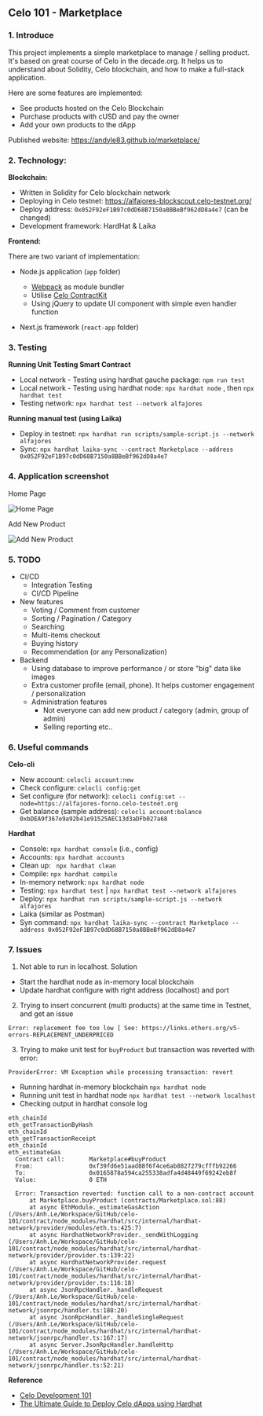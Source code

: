 ## Celo 101 - Marketplace

### 1. Introduce

This project implements a simple marketplace to manage / selling product. It's based on great course of Celo in the decade.org. It helps us to understand about Solidity, Celo blockchain, and how to make a full-stack application.

Here are some features are implemented:

- See products hosted on the Celo Blockchain
- Purchase products with cUSD and pay the owner
- Add your own products to the dApp

Published website: https://andyle83.github.io/marketplace/

### 2. Technology:

**Blockchain:**

- Written in Solidity for Celo blockchain network
- Deploying in Celo testnet: https://alfajores-blockscout.celo-testnet.org/
- Deploy address: `0x052F92eF1B97c0dD68B7150a8BBeBf962dD8a4e7` (can be changed)
- Development framework: HardHat & Laika

**Frontend:**

There are two variant of implementation:

- Node.js application (`app` folder)
  - [Webpack](https://webpack.js.org/guides/getting-started/) as module bundler
  - Utilise [Celo ContractKit](https://docs.celo.org/developer-guide/contractkit/setup)
  - Using jQuery to update UI component with simple even handler function

- Next.js framework (`react-app` folder)

### 3. Testing

**Running Unit Testing Smart Contract**

- Local network - Testing using hardhat gauche package: `npm run test`
- Local network - Testing using hardhat node: `npx hardhat node` , then `npx hardhat test`
- Testing network:  `npx hardhat test --network alfajores`

**Running manual test (using Laika)**
  
- Deploy in testnet: `npx hardhat run scripts/sample-script.js --network alfajores`
- Sync: `npx hardhat laika-sync --contract Marketplace --address 0x052F92eF1B97c0dD68B7150a8BBeBf962dD8a4e7`

### 4. Application screenshot

Home Page

![Home Page](https://raw.githubusercontent.com/andyle83/marketplace/main/demo/1.png)

Add New Product

![Add New Product](https://raw.githubusercontent.com/andyle83/marketplace/main/demo/2.png)

### 5. TODO

- CI/CD
  - Integration Testing
  - CI/CD Pipeline
- New features
  - Voting / Comment from customer
  - Sorting / Pagination / Category
  - Searching
  - Multi-items checkout
  - Buying history
  - Recommendation (or any Personalization)
- Backend 
  - Using database to improve performance / or store "big" data like images
  - Extra customer profile (email, phone). It helps customer engagement / personalization
  - Administration features
    - Not everyone can add new product / category (admin, group of admin)
    - Selling reporting etc..

### 6. Useful commands

**Celo-cli**

- New account: `celocli account:new`
- Check configure: `celocli config:get`
- Set configure (for network): `celocli config:set --node=https://alfajores-forno.celo-testnet.org`
- Get balance (sample address): `celocli account:balance 0xbDEA9f367e9a92b41e91525AEC13d3aDFb027a68`

**Hardhat**

- Console: `npx hardhat console` (i.e., config)
- Accounts: `npx hardhat accounts`
- Clean up: ` npx hardhat clean`
- Compile: `npx hardhat compile`
- In-memory network: `npx hardhat node`
- Testing: `npx hardhat test` | `npx hardhat test --network alfajores`
- Deploy: `npx hardhat run scripts/sample-script.js --network alfajores`
- Laika (similar as Postman)
- Syn command: `npx hardhat laika-sync --contract Marketplace --address 0x052F92eF1B97c0dD68B7150a8BBeBf962dD8a4e7`

### 7. Issues

1. Not able to run in localhost. Solution
  - Start the hardhat node as in-memory local blockchain
  - Update hardhat configure with right address (localhost) and port

2. Trying to insert concurrent (multi products) at the same time in Testnet, and get an issue
```
Error: replacement fee too low [ See: https://links.ethers.org/v5-errors-REPLACEMENT_UNDERPRICED 
```

3. Trying to make unit test for `buyProduct` but transaction was reverted with error:
```
ProviderError: VM Exception while processing transaction: revert
```
- Running hardhat in-memory blockchain `npx hardhat node`
- Running unit test in hardhat node `npx hardhat test --network localhost`
- Checking output in hardhat console log

```
eth_chainId
eth_getTransactionByHash
eth_chainId
eth_getTransactionReceipt
eth_chainId
eth_estimateGas
  Contract call:       Marketplace#buyProduct
  From:                0xf39fd6e51aad88f6f4ce6ab8827279cfffb92266
  To:                  0x0165878a594ca255338adfa4d48449f69242eb8f
  Value:               0 ETH

  Error: Transaction reverted: function call to a non-contract account
      at Marketplace.buyProduct (contracts/Marketplace.sol:88)
      at async EthModule._estimateGasAction (/Users/Anh.Le/Workspace/GitHub/celo-101/contract/node_modules/hardhat/src/internal/hardhat-network/provider/modules/eth.ts:425:7)
      at async HardhatNetworkProvider._sendWithLogging (/Users/Anh.Le/Workspace/GitHub/celo-101/contract/node_modules/hardhat/src/internal/hardhat-network/provider/provider.ts:139:22)
      at async HardhatNetworkProvider.request (/Users/Anh.Le/Workspace/GitHub/celo-101/contract/node_modules/hardhat/src/internal/hardhat-network/provider/provider.ts:116:18)
      at async JsonRpcHandler._handleRequest (/Users/Anh.Le/Workspace/GitHub/celo-101/contract/node_modules/hardhat/src/internal/hardhat-network/jsonrpc/handler.ts:188:20)
      at async JsonRpcHandler._handleSingleRequest (/Users/Anh.Le/Workspace/GitHub/celo-101/contract/node_modules/hardhat/src/internal/hardhat-network/jsonrpc/handler.ts:167:17)
      at async Server.JsonRpcHandler.handleHttp (/Users/Anh.Le/Workspace/GitHub/celo-101/contract/node_modules/hardhat/src/internal/hardhat-network/jsonrpc/handler.ts:52:21)
```

**Reference**

- [Celo Development 101](https://dacade.org/)
- [The Ultimate Guide to Deploy Celo dApps using Hardhat](https://medium.com/celodevelopers/hardhat-and-celo-the-ultimate-guide-to-deploy-celo-dapps-using-hardhat-747f42ad0788)
